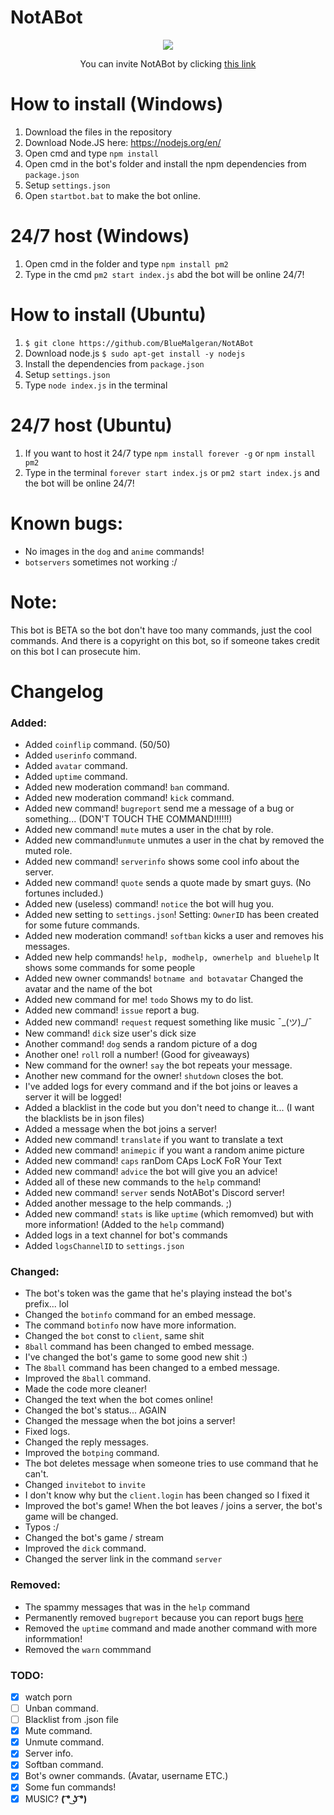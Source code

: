 # NotABot

<p align=center>
  <a  href="http://discordserver.bluemalgeran.com" target="_blank">
    <img src="https://discordapp.com/api/guilds/424202281001680897/widget.png?style=banner4">
  </a><br>
</p>
<p align=center>
You can invite NotABot by clicking
<a href="https://discordapp.com/oauth2/authorize?client_id=392860635035074572&scope=bot&permissions=805314622" target="_blank">this link</a>
</p>

# How to install (Windows)
1. Download the files in the repository 
2. Download Node.JS here: https://nodejs.org/en/
3. Open cmd and type `npm install`
4. Open cmd in the bot's folder and install the npm dependencies from `package.json`
5. Setup `settings.json`
6. Open `startbot.bat` to make the bot online.
# 24/7 host (Windows)
1. Open cmd in the folder and type `npm install pm2`
2. Type in the cmd `pm2 start index.js` abd the bot will be online 24/7!
# How to install (Ubuntu)
1. `$ git clone https://github.com/BlueMalgeran/NotABot`
2. Download node.js `$ sudo apt-get install -y nodejs`
3. Install the dependencies from `package.json`
4. Setup `settings.json`
5. Type `node index.js` in the terminal
# 24/7 host (Ubuntu)
1. If you want to host it 24/7 type `npm install forever -g` or `npm install pm2`
2. Type in the terminal `forever start index.js` or `pm2 start index.js` and the bot will be online 24/7!
# Known bugs:
+ No images in the `dog` and `anime` commands!
+ `botservers` sometimes not working :/
# Note:
This bot is BETA so the bot don't have too many commands, just the cool commands.
And there is a copyright on this bot, so if someone takes credit on this bot I can prosecute him.
# Changelog
### Added:
+ Added `coinflip` command. (50/50)
+ Added `userinfo` command.
+ Added `avatar` command.
+ Added `uptime` command.
+ Added new moderation command! `ban` command.
+ Added new moderation command! `kick` command.
+ Added new command! `bugreport` send me a message of a bug or something... (DON'T TOUCH THE COMMAND!!!!!!)
+ Added new command! `mute` mutes a user in the chat by role.
+ Added new command!`unmute` unmutes a user in the chat by removed the muted role.
+ Added new command! `serverinfo` shows some cool info about the server.
+ Added new command! `quote` sends a quote made by smart guys. (No fortunes included.)
+ Added new (useless) command! `notice` the bot will hug you.
+ Added new setting to `settings.json`! Setting: `OwnerID` has been created for some future commands.
+ Added new moderation command! `softban` kicks a user and removes his messages.
+ Added new help commands! `help, modhelp, ownerhelp and bluehelp` It shows some commands for some people
+ Added new owner commands! `botname and botavatar` Changed the avatar and the name of the bot
+ Added new command for me! `todo` Shows my to do list.
+ Added new command! `issue` report a bug.
+ Added new command! `request` request something like music ¯\_(ツ)_/¯
+ New command! `dick` size user's dick size
+ Another command! `dog` sends a random picture of a dog
+ Another one! `roll` roll a number! (Good for giveaways)
+ New command for the owner! `say` the bot repeats your message.
+ Another new command for the owner! `shutdown` closes the bot.
+ I've added logs for every command and if the bot joins or leaves a server it will be logged!
+ Added a blacklist in the code but you don't need to change it... (I want the blacklists be in json files)
+ Added a message when the bot joins a server!
+ Added new command! `translate` if you want to translate a text 
+ Added new command! `animepic` if you want a random anime picture
+ Added new command! `caps` ranDom CAps LocK FoR Your Text
+ Added new command! `advice` the bot will give you an advice!
+ Added all of these new commands to the `help` command!
+ Added new command! `server` sends NotABot's Discord server!
+ Added another message to the help commands. ;)
+ Added new command! `stats` is like `uptime` (which remomved) but with more information! (Added to the `help` command)
+ Added logs in a text channel for bot's commands
+ Added `logsChannelID` to `settings.json`
### Changed:
+ The bot's token was the game that he's playing instead the bot's prefix... lol
+ Changed the `botinfo` command for an embed message.
+ The command `botinfo` now have more information.
+ Changed the `bot` const to `client`, same shit
+ `8ball` command has been changed to embed message.
+ I've changed the bot's game to some good new shit :)
+ The `8ball` command has been changed to a embed message.
+ Improved the `8ball` command.
+ Made the code more cleaner!
+ Changed the text when the bot comes online!
+ Changed the bot's status... AGAIN
+ Changed the message when the bot joins a server!
+ Fixed logs.
+ Changed the reply messages.
+ Improved the `botping` command.
+ The bot deletes message when someone tries to use command that he can't.
+ Changed `invitebot` to `invite`
+ I don't know why but the `client.login` has been changed so I fixed it
+ Improved the bot's game! When the bot leaves / joins a server, the bot's game will be changed.
+ Typos :/
+ Changed the bot's game / stream
+ Improved the `dick` command.
+ Changed the server link in the command `server`
### Removed:
- The spammy messages that was in the `help` command
- Permanently removed `bugreport` because you can report bugs [here](https://github.com/BlueMalgeran/NotABot/issues)
- Removed the `uptime` command and made another command with more informmation!
- Removed the `warn` commmand
### TODO:
- [x] watch porn
- [ ] Unban command.
- [ ] Blacklist from .json file
- [x] Mute command.
- [x] Unmute command.
- [x] Server info.
- [x] Softban command.
- [x] Bot's owner commands. (Avatar, username ETC.)
- [x] Some fun commands!
- [x] MUSIC? **( ͡° ͜ʖ ͡°)**
